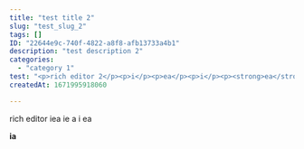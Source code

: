 ```yaml
---
title: "test title 2"
slug: "test_slug_2"
tags: []
ID: "22644e9c-740f-4822-a8f8-afb13733a4b1"
description: "test description 2"
categories:
  - "category 1"
test: "<p>rich editor 2</p><p>i</p><p>ea</p><p>i</p><p><strong>ea</strong></p>"
createdAt: 1671995918060

---
```

rich editor iea
ie
a
i
ea

**ia**